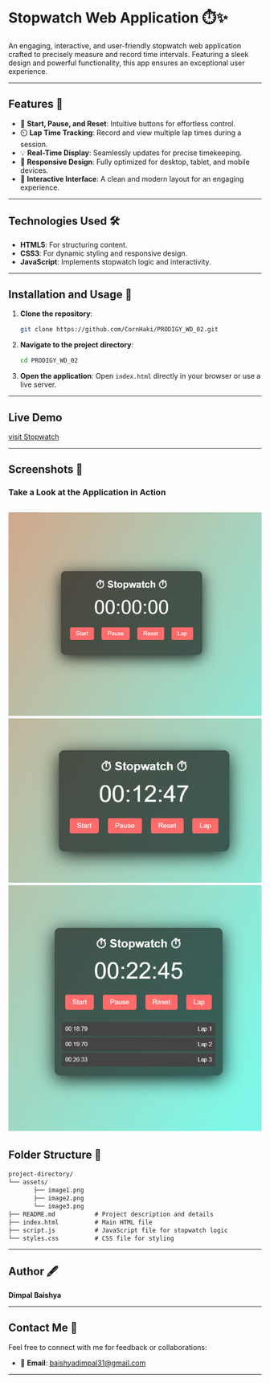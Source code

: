 # **Stopwatch Web Application** ⏱️✨

An engaging, interactive, and user-friendly stopwatch web application crafted to precisely measure and record time intervals. Featuring a sleek design and powerful functionality, this app ensures an exceptional user experience.

---

## **Features** 🌟

- 🚀 **Start, Pause, and Reset**: Intuitive buttons for effortless control.
- ⏲️ **Lap Time Tracking**: Record and view multiple lap times during a session.
- 💡 **Real-Time Display**: Seamlessly updates for precise timekeeping.
- 📱 **Responsive Design**: Fully optimized for desktop, tablet, and mobile devices.
- 🎨 **Interactive Interface**: A clean and modern layout for an engaging experience.

---

## **Technologies Used** 🛠️

- **HTML5**: For structuring content.
- **CSS3**: For dynamic styling and responsive design.
- **JavaScript**: Implements stopwatch logic and interactivity.

---

## **Installation and Usage** 🚀

1. **Clone the repository**:
   ```bash
   git clone https://github.com/CornHaki/PRODIGY_WD_02.git
   ```

2. **Navigate to the project directory**:
   ```bash
   cd PRODIGY_WD_02
   ```

3. **Open the application**:
   Open `index.html` directly in your browser or use a live server.

---

## Live Demo
[visit Stopwatch](https://cornhaki.github.io/PRODIGY_WD_02/)

---

## **Screenshots** 📸

### **Take a Look at the Application in Action**

![Stopwatch Screenshot](assets/image1.png)
![Stopwatch Screenshot](assets/image2.png)
![Stopwatch Screenshot](assets/image3.png)
---

## **Folder Structure** 📂
```plaintext
project-directory/
└── assets/
       ├── image1.png
       ├── image2.png
       └── image3.png
├── README.md           # Project description and details
├── index.html          # Main HTML file
├── script.js           # JavaScript file for stopwatch logic
└── styles.css          # CSS file for styling
```

---

## **Author** 🖋️
**Dimpal Baishya**

---

## **Contact Me** 📨

Feel free to connect with me for feedback or collaborations:

- 📧 **Email**: baishyadimpal31@gmail.com

---

